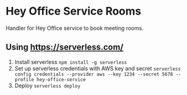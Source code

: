 # Hey Office Service Rooms

Handler for Hey Office service to book meeting rooms.

## Using https://serverless.com/

1. Install serverless `npm install -g serverless`
2. Set up serverless credentials with AWS key and secret `serverless config credentials --provider aws --key 1234 --secret 5678 --profile hey-office-service`
3. Deploy `serverless deploy`
